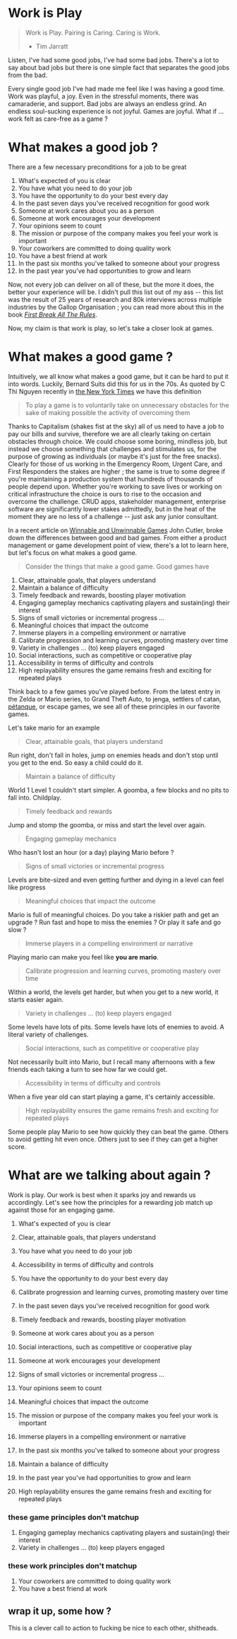 # Work is Play

> Work is Play.
> Pairing is Caring.
> Caring is Work.
> 
> - Tim Jarratt

Listen, I've had some good jobs, I've had some bad jobs. There's a lot to say about bad jobs but there is one simple fact that separates the good jobs from the bad.

Every single good job I've had made me feel like I was having a good time. Work was playful, a joy. Even in the stressful moments, there was camaraderie, and support. Bad jobs are always an endless grind. An endless soul-sucking experience is not joyful. Games are joyful. What if ... work felt as care-free as a game ?

# What makes a good job ?

There are a few necessary preconditions for a job to be great

1. What's expected of you is clear
1. You have what you need to do your job
1. You have the opportunity to do your best every day
1. In the past seven days you've received recognition for good work
1. Someone at work cares about you as a person
1. Someone at work encourages your development
1. Your opinions seem to count
1. The mission or purpose of the company makes you feel your work is important
1. Your coworkers are committed to doing quality work
1. You have a best friend at work
1. In the past six months you've talked to someone about your progress
1. In the past year you've had opportunities to grow and learn

Now, not every job can deliver on all of these, but the more it does, the better your experience will be. I didn't pull this list out of my ass -- this list was the result of 25 years of research and 80k interviews across multiple industries by the Gallop Organisation ; you can read more about this in the book [_First Break All The Rules_](https://www.goodreads.com/book/show/50937.First_Break_All_the_Rules).

Now, my claim is that work is play, so let's take a closer look at games.

# What makes a good game ?

Intuitively, we all know what makes a good game, but it can be hard to put it into words. Luckily, Bernard Suits did this for us in the 70s. As quoted by C Thi Nguyen recently in [the New York Times](https://www.nytimes.com/2022/02/25/podcasts/transcript-ezra-klein-interviews-c-thi-nguyen.html) we have this definition

> To play a game is to voluntarily take on unnecessary obstacles for the sake of making possible the activity of overcoming them

Thanks to Capitalism (shakes fist at the sky) all of us need to have a job to pay our bills and survive, therefore we are all clearly taking on certain obstacles through choice. We could choose some boring, mindless job, but instead we choose something that challenges and stimulates us, for the purpose of growing as individuals (or maybe it's just for the free snacks). Clearly for those of us working in the Emergency Room, Urgent Care, and First Responders the stakes are higher ; the same is true to some degree if you're maintaining a production system that hundreds of thousands of people depend upon. Whether you're working to save lives or working on critical infrastructure the choice is ours to rise to the occasion and overcome the challenge. CRUD apps, stakeholder management, enterprise software are significantly lower stakes admittedly, but in the heat of the moment they are no less of a challenge -- just ask any junior consultant.

In a recent article on [Winnable and Unwinnable Games](https://cutlefish.substack.com/p/tbm-229-winnable-and-unwinnable-games) John Cutler, broke down the differences between good and bad games. From either a product management or game development point of view, there's a lot to learn here, but let's focus on what makes a good game.

> Consider the things that make a good game. Good games have 

1. Clear, attainable goals, that players understand
1. Maintain a balance of difficulty
1. Timely feedback and rewards, boosting player motivation
1. Engaging gameplay mechanics captivating players and sustain(ing) their interest
1. Signs of small victories or incremental progress ... 
1. Meaningful choices that impact the outcome
1. Immerse players in a compelling environment or narrative
1. Calibrate progression and learning curves, promoting mastery over time
1. Variety in challenges ... (to) keep players engaged
1. Social interactions, such as competitive or cooperative play
1. Accessibility in terms of difficulty and controls
1. High replayability ensures the game remains fresh and exciting for repeated plays

Think back to a few games you've played before. From the latest entry in the Zelda or Mario series, to Grand Theft Auto, to jenga, settlers of catan, [pétanque](https://en.wikipedia.org/wiki/P%C3%A9tanque), or escape games, we see all of these principles in our favorite games.

Let's take mario for an example

> Clear, attainable goals, that players understand

Run right, don't fall in holes, jump on enemies heads and don't stop until you get to the end. So easy a child could do it.

> Maintain a balance of difficulty

World 1 Level 1 couldn't start simpler. A goomba, a few blocks and no pits to fall into. Childplay.

> Timely feedback and rewards

Jump and stomp the goomba, or miss and start the level over again.

> Engaging gameplay mechanics

Who hasn't lost an hour (or a day) playing Mario before ?

> Signs of small victories or incremental progress

Levels are bite-sized and even getting further and dying in a level can feel like progress

> Meaningful choices that impact the outcome

Mario is full of meaningful choices. Do you take a riskier path and get an upgrade ? Run fast and hope to miss the enemies ? Or play it safe and go slow ?

> Immerse players in a compelling environment or narrative

Playing mario can make you feel like __you are mario__.

> Calibrate progression and learning curves, promoting mastery over time

Within a world, the levels get harder, but when you get to a new world, it starts easier again.

> Variety in challenges ... (to) keep players engaged

Some levels have lots of pits. Some levels have lots of enemies to avoid. A literal variety of challenges.

> Social interactions, such as competitive or cooperative play

Not necessarily built into Mario, but I recall many afternoons with a few friends each taking a turn to see how far we could get.

> Accessibility in terms of difficulty and controls

When a five year old can start playing a game, it's certainly accessible.

> High replayability ensures the game remains fresh and exciting for repeated plays

Some people play Mario to see how quickly they can beat the game. Others to avoid getting hit even once. Others just to see if they can get a higher score.

# What are we talking about again ?

Work is play. Our work is best when it sparks joy and rewards us accordingly. Let's see how the principles for a rewarding job match up against those for an engaging game.

1. What's expected of you is clear
1. Clear, attainable goals, that players understand

1. You have what you need to do your job
1. Accessibility in terms of difficulty and controls

1. You have the opportunity to do your best every day
1. Calibrate progression and learning curves, promoting mastery over time

1. In the past seven days you've received recognition for good work
1. Timely feedback and rewards, boosting player motivation

1. Someone at work cares about you as a person
1. Social interactions, such as competitive or cooperative play

1. Someone at work encourages your development
1. Signs of small victories or incremental progress ... 

1. Your opinions seem to count
1. Meaningful choices that impact the outcome

1. The mission or purpose of the company makes you feel your work is important
1. Immerse players in a compelling environment or narrative

1. In the past six months you've talked to someone about your progress
1. Maintain a balance of difficulty

1. In the past year you've had opportunities to grow and learn
1. High replayability ensures the game remains fresh and exciting for repeated plays

### these game principles don't matchup
1. Engaging gameplay mechanics captivating players and sustain(ing) their interest
1. Variety in challenges ... (to) keep players engaged

### these work principles don't matchup
1. Your coworkers are committed to doing quality work
1. You have a best friend at work

## wrap it up, some how ?

This is a clever call to action to fucking be nice to each other, shitheads.

